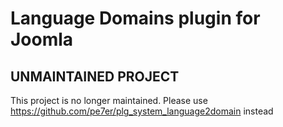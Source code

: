 # Language Domains plugin for Joomla

## UNMAINTAINED PROJECT
This project is no longer maintained.  Please use https://github.com/pe7er/plg_system_language2domain instead
